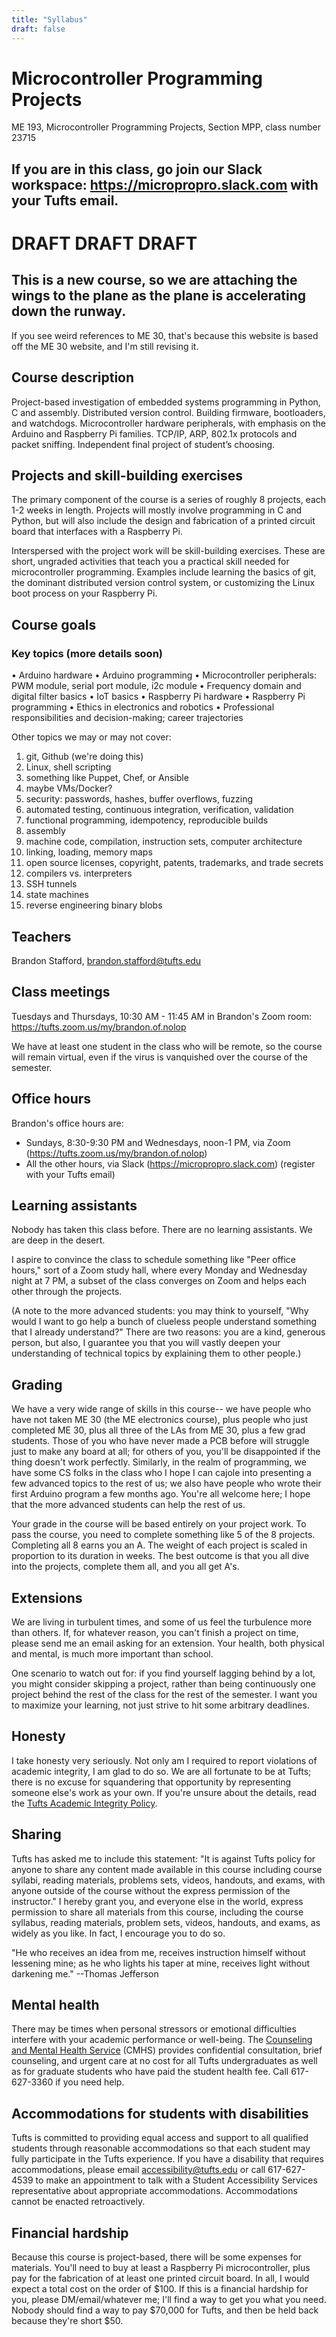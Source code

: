 ```yaml
---
title: "Syllabus"
draft: false
---
```

# Microcontroller Programming Projects

ME 193, Microcontroller Programming Projects, Section MPP, class number 23715

## If you are in this class, go join our Slack workspace: https://micropropro.slack.com with your Tufts email.

# DRAFT DRAFT DRAFT

## This is a new course, so we are attaching the wings to the plane as the plane is accelerating down the runway.

If you see weird references to ME 30, that's because this website is based off the ME 30 website, and I'm still revising it.

## Course description

Project-based investigation of embedded systems programming in Python, C and assembly. Distributed version control. Building firmware, bootloaders, and watchdogs. Microcontroller hardware peripherals, with emphasis on the Arduino and Raspberry Pi families. TCP/IP, ARP, 802.1x protocols and packet sniffing. Independent final project of student’s choosing.

## Projects and skill-building exercises

The primary component of the course is a series of roughly 8 projects, each 1-2 weeks in length. Projects will mostly involve programming in C and Python, but will also include the design and fabrication of a printed circuit board that interfaces with a Raspberry Pi.

Interspersed with the project work will be skill-building exercises. These are short, ungraded activities that teach you a practical skill needed for microcontroller programming. Examples include learning the basics of git, the dominant distributed version control system, or customizing the Linux boot process on your Raspberry Pi.

## Course goals

### Key topics (more details soon)
•	Arduino hardware
•	Arduino programming
•	Microcontroller peripherals: PWM module, serial port module, i2c module
•	Frequency domain and digital filter basics
•	IoT basics
•	Raspberry Pi hardware
•	Raspberry Pi programming
•	Ethics in electronics and robotics
•	Professional responsibilities and decision-making; career trajectories

Other topics we may or may not cover:

1. git, Github (we're doing this)
2. Linux, shell scripting
3. something like Puppet, Chef, or Ansible
4. maybe VMs/Docker?
5. security: passwords, hashes, buffer overflows, fuzzing
6. automated testing, continuous integration, verification, validation
7. functional programming, idempotency, reproducible builds
8. assembly
9. machine code, compilation, instruction sets, computer architecture
10. linking, loading, memory maps
11. open source licenses, copyright, patents, trademarks, and trade secrets
12. compilers vs. interpreters
13. SSH tunnels
14. state machines
15. reverse engineering binary blobs

## Teachers

Brandon Stafford, brandon.stafford@tufts.edu

## Class meetings

Tuesdays and Thursdays, 10:30 AM - 11:45 AM in Brandon's Zoom room: https://tufts.zoom.us/my/brandon.of.nolop

We have at least one student in the class who will be remote, so the course will remain virtual, even if the virus is vanquished over the course of the semester.

## Office hours

Brandon's office hours are:

* Sundays, 8:30-9:30 PM and Wednesdays, noon-1 PM, via Zoom (https://tufts.zoom.us/my/brandon.of.nolop)
* All the other hours, via Slack (https://micropropro.slack.com) (register with your Tufts email)

## Learning assistants

Nobody has taken this class before. There are no learning assistants. We are deep in the desert.

I aspire to convince the class to schedule something like "Peer office hours," sort of a Zoom study hall, where every Monday and Wednesday night at 7 PM, a subset of the class converges on Zoom and helps each other through the projects.

(A note to the more advanced students: you may think to yourself, "Why would I want to go help a bunch of clueless people understand something that I already understand?" There are two reasons: you are a kind, generous person, but also, I guarantee you that you will vastly deepen your understanding of technical topics by explaining them to other people.)

## Grading

We have a very wide range of skills in this course-- we have people who have not taken ME 30 (the ME electronics course), plus people who just completed ME 30, plus all three of the LAs from ME 30, plus a few grad students. Those of you who have never made a PCB before will struggle just to make any board at all; for others of you, you'll be disappointed if the thing doesn't work perfectly. Similarly, in the realm of programming, we have some CS folks in the class who I hope I can cajole into presenting a few advanced topics to the rest of us; we also have people who wrote their first Arduino program a few months ago. You're all welcome here; I hope that the more advanced students can help the rest of us.

Your grade in the course will be based entirely on your project work. To pass the course, you need to complete something like 5 of the 8 projects. Completing all 8 earns you an A. The weight of each project is scaled in proportion to its duration in weeks. The best outcome is that you all dive into the projects, complete them all, and you all get A's.

## Extensions

We are living in turbulent times, and some of us feel the turbulence more than others. If, for whatever reason, you can't finish a project on time, please send me an email asking for an extension. Your health, both physical and mental, is much more important than school.

One scenario to watch out for: if you find yourself lagging behind by a lot, you might consider skipping a project, rather than being continuously one project behind the rest of the class for the rest of the semester. I want you to maximize your learning, not just strive to hit some arbitrary deadlines.

## Honesty

I take honesty very seriously. Not only am I required to report violations of academic integrity, I am glad to do so. We are all fortunate to be at Tufts; there is no excuse for squandering that opportunity by representing someone else's work as your own. If you're unsure about the details, read the [Tufts Academic Integrity Policy](https://students.tufts.edu/student-affairs/student-life-policies/academic-integrity-policy).

## Sharing

Tufts has asked me to include this statement: "It is against Tufts policy for anyone to share any content made available in this course including course syllabi, reading materials, problems sets, videos, handouts, and exams, with anyone outside of the course without the express permission of the instructor." I hereby grant you, and everyone else in the world, express permission to share all materials from this course, including the course syllabus, reading materials, problem sets, videos, handouts, and exams, as widely as you like. In fact, I encourage you to do so.

"He who receives an idea from me, receives instruction himself without lessening mine; as he who lights his taper at mine, receives light without darkening me." --Thomas Jefferson

## Mental health

There may be times when personal stressors or emotional difficulties interfere with your academic performance or well-being. The [Counseling and Mental Health Service](http://go.tufts.edu/Counseling) (CMHS) provides confidential consultation, brief counseling, and urgent care at no cost for all Tufts undergraduates as well as for graduate students who have paid the student health fee. Call 617-627-3360 if you need help.

## Accommodations for students with disabilities

Tufts is committed to providing equal access and support to all qualified students through reasonable accommodations so that each student may fully participate in the Tufts experience. If you have a disability that requires accommodations, please email accessibility@tufts.edu or call 617-627-4539 to make an appointment to talk with a Student Accessibility Services representative about appropriate accommodations. Accommodations cannot be enacted retroactively.

## Financial hardship

Because this course is project-based, there will be some expenses for materials. You'll need to buy at least a Raspberry Pi microcontroller, plus pay for the fabrication of at least one printed circuit board. In all, I would expect a total cost on the order of $100. If this is a financial hardship for you, please DM/email/whatever me; I'll find a way to get you what you need. Nobody should find a way to pay $70,000 for Tufts, and then be held back because they're short $50. 

